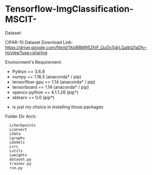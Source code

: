 # Tensorflow-ImgClassification-MSCIT-
Dataset:

CIFAR-10 Dataset
Download Link: 
https://drive.google.com/file/d/1XpBBM95ZhlF_QuDc54rLQalbQ1aDfv-m/view?usp=sharing

Environment's Requirement:

- Python == 3.6.9
- numpy == 1.16.5 (anaconda* / pip)
- tensorflow-gpu == 1.14 (anaconda* / pip)
- tensorboard == 1.14 (anaconda* / pip)
- opencv-python == 4.1.1.26 (pip*)
- sklearn == 0.0 (pip*)

* is just my choice in installing those packages

Folder Dir Arch:

      Lcheckpoints
      Lconvert 
      Ldata
      Lgraphs
      Lmodels
      Lsrc 
      Lutils
      Lweights
      dataset.py
      trainer.py
      run.py 

